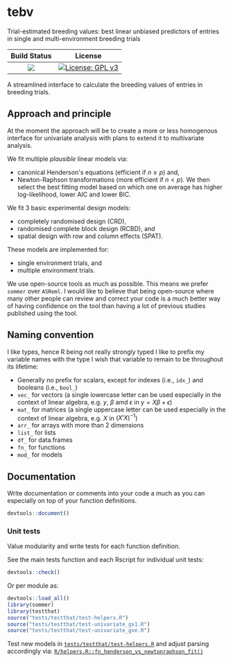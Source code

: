 # tebv
Trial-estimated breeding values: best linear unbiased predictors of entries in single and multi-environment breeding trials

|**Build Status**|**License**|
|:--------------:|:---------:|
| <a href="https://github.com/jeffersonfparil/tebv/actions"><img src="https://github.com/jeffersonfparil/tebv/actions/workflows/r.yml/badge.svg"></a> | [![License: GPL v3](https://img.shields.io/badge/License-GPLv3-blue.svg)](https://www.gnu.org/licenses/gpl-3.0) |

A streamlined interface to calculate the breeding values of entries in breeding trials.

## Approach and principle

At the moment the approach will be to create a more or less homogenous interface for univariate analysis with plans to extend it to multivariate analysis.

We fit multiple *plausible* linear models via:
- canonical Henderson's equations (efficient if $n \ge p$) and,
- Newton-Raphson transformations (more efficient if $n \lt p$).
We then select the best fitting model based on which one on average has higher log-likelihood, lower AIC and lower BIC.

We fit 3 basic experimental design models:
- completely randomised design (CRD),
- randomised complete block design (RCBD), and
- spatial design with row and column effects (SPAT).

These models are implemented for:
- single environment trials, and
- multiple environment trials.

We use open-source tools as much as possible. This means we prefer `sommer` over `ASReml`. I would like to believe that being open-source where many other people can review and correct your code is a much better way of having confidence on the tool than having a lot of previous studies published using the tool.

## Naming convention

I like types, hence R being not really strongly typed I like to prefix my variable names with the type I wish that variable to remain to be throughout its lifetime:

- Generally no prefix for scalars, except for indexes (i.e., `idx_`) and booleans (i.e., `bool_`)
- `vec_` for vectors (a single lowercase letter can be used especially in the context of linear algebra, e.g. $y$, $\beta$ amd $\epsilon$ in $y = X\beta + \epsilon$)
- `mat_` for matrices (a single uppercase letter can be used especially in the context of linear algebra, e.g. $X$ in $\left( X'X \right)^{-1}$)
- `arr_` for arrays with more than 2 dimensions
- `list_` for lists
- `df_` for data.frames
- `fn_` for functions
- `mod_` for models

## Documentation

Write documentation or comments into your code a much as you can especially on top of your function definitions.

```R
devtools::document()
```

### Unit tests

Value modularity and write tests for each function definition.

See the main tests function and each Rscript for individual unit tests:

```R
devtools::check()
```

Or per module as:

```R
devtools::load_all()
library(sommer)
library(testthat)
source("tests/testthat/test-helpers.R")
source("tests/testthat/test-univariate_gx1.R")
source("tests/testthat/test-univariate_gxe.R")
```

Test new models in [`tests/testthat/test-helpers.R`](tests/testthat/test-helpers.R) and adjust parsing accordingly via: [`R/helpers.R::fn_henderson_vs_newtonraphson_fit()`](R/helpers.R) 